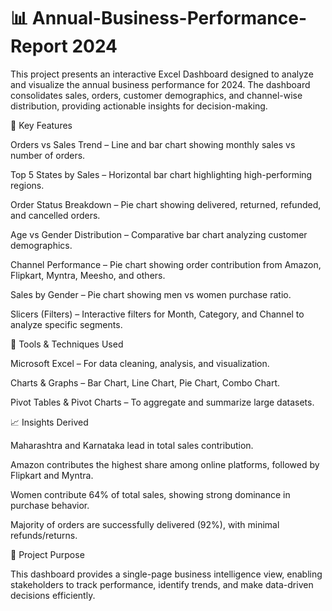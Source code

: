 # 📊 Annual-Business-Performance-Report 2024

This project presents an interactive Excel Dashboard designed to analyze and visualize the annual business performance for 2024. The dashboard consolidates sales, orders, customer demographics, and channel-wise distribution, providing actionable insights for decision-making.

🔑 Key Features

Orders vs Sales Trend – Line and bar chart showing monthly sales vs number of orders.

Top 5 States by Sales – Horizontal bar chart highlighting high-performing regions.

Order Status Breakdown – Pie chart showing delivered, returned, refunded, and cancelled orders.

Age vs Gender Distribution – Comparative bar chart analyzing customer demographics.

Channel Performance – Pie chart showing order contribution from Amazon, Flipkart, Myntra, Meesho, and others.

Sales by Gender – Pie chart showing men vs women purchase ratio.

Slicers (Filters) – Interactive filters for Month, Category, and Channel to analyze specific segments.

📂 Tools & Techniques Used

Microsoft Excel – For data cleaning, analysis, and visualization.

Charts & Graphs – Bar Chart, Line Chart, Pie Chart, Combo Chart.

Pivot Tables & Pivot Charts – To aggregate and summarize large datasets.


📈 Insights Derived

Maharashtra and Karnataka lead in total sales contribution.

Amazon contributes the highest share among online platforms, followed by Flipkart and Myntra.

Women contribute 64% of total sales, showing strong dominance in purchase behavior.

Majority of orders are successfully delivered (92%), with minimal refunds/returns.

📌 Project Purpose

This dashboard provides a single-page business intelligence view, enabling stakeholders to track performance, identify trends, and make data-driven decisions efficiently.
